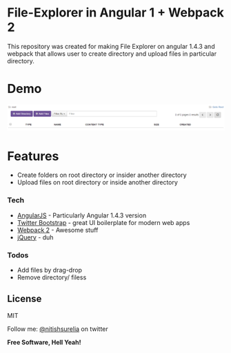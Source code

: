 # File-Explorer in Angular 1 + Webpack 2

This repository was created for making File Explorer on angular 1.4.3 and webpack that allows user to create directory and upload files in particular directory.

# Demo
![Screenshot](https://raw.githubusercontent.com/nitz88/en-file-explorer/master/img/screenshot.PNG "Screenshot")

# Features
  - Create folders on root directory or insider another directory
  - Upload files on root directory or inside another directory

### Tech
* [AngularJS] - Particularly Angular 1.4.3 version
* [Twitter Bootstrap] - great UI boilerplate for modern web apps
* [Webpack 2] - Awesome stuff
* [jQuery] - duh

### Todos
 - Add files by drag-drop
 - Remove directory/ filess

License
----
MIT


Follow me: [@nitishsurelia] on twitter


**Free Software, Hell Yeah!**
    
   [nitish]: <https://github.com/nitz88>
   [git-repo-url]: <https://github.com/nitz88/en-file-explorer.git>
   [nitish surelia]: <http://anjaliandnitish.co.in/>
   [Twitter Bootstrap]: <http://twitter.github.com/bootstrap/>
   [jQuery]: <http://jquery.com>
   [@nitishsurelia]: <http://twitter.com/nitishsurelia>
   [AngularJS]: <http://angularjs.org>
   [webpack 2]: <https://webpack.js.org/>
